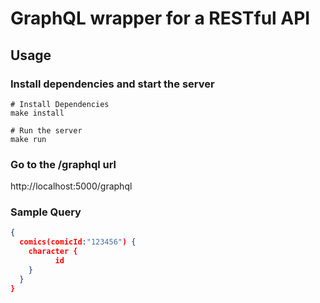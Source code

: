 # GraphQL wrapper for a RESTful API

## Usage
### Install dependencies and start the server
```
# Install Dependencies
make install

# Run the server
make run
```

### Go to the /graphql url
http://localhost:5000/graphql

### Sample Query
```json
{  
  comics(comicId:"123456") {    
    character {      
          id        
    }  
  }
}
```

